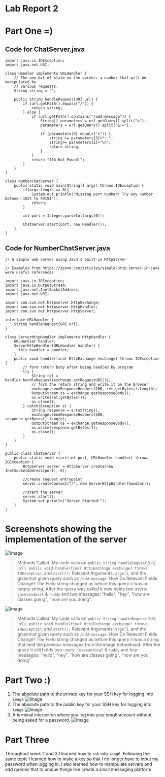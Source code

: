 # Lab Report 2 
# Part One =)
## Code for ChatServer.java
```
import java.io.IOException;
import java.net.URI;

class Handler implements URLHandler {
    // The one bit of state on the server: a number that will be manipulated by
    // various requests.
    String string = "";

    public String handleRequest(URI url) {
        if (url.getPath().equals("/")) {
            return string;
        } else {
            if (url.getPath().contains("/add-message")) {
                String[] parameters = url.getQuery().split("=");
                parameters = url.getQuery().split("&|=");
                
                if (parameters[0].equals("s")) {
                    string += parameters[3]+": ";
                    string+= parameters[1]+"\n";
                    return string;
                }
            }
            return "404 Not Found!";
        }
    }
}

class NumberChatServer {
    public static void main(String[] args) throws IOException {
        if(args.length == 0){
            System.out.println("Missing port number! Try any number between 1024 to 49151");
            return;
        }

        int port = Integer.parseInt(args[0]);

        ChatServer.start(port, new Handler());
    }
}
```
## Code for NumberChatServer.java
```
// A simple web server using Java's built-in HttpServer

// Examples from https://dzone.com/articles/simple-http-server-in-java were useful references

import java.io.IOException;
import java.io.OutputStream;
import java.net.InetSocketAddress;
import java.net.URI;

import com.sun.net.httpserver.HttpExchange;
import com.sun.net.httpserver.HttpHandler;
import com.sun.net.httpserver.HttpServer;

interface URLHandler {
    String handleRequest(URI url);
}

class ServerHttpHandler implements HttpHandler {
    URLHandler handler;
    ServerHttpHandler(URLHandler handler) {
      this.handler = handler;
    }
    public void handle(final HttpExchange exchange) throws IOException {
        // form return body after being handled by program
        try {
            String ret = handler.handleRequest(exchange.getRequestURI());
            // form the return string and write it on the browser
            exchange.sendResponseHeaders(200, ret.getBytes().length);
            OutputStream os = exchange.getResponseBody();
            os.write(ret.getBytes());
            os.close();
        } catch(Exception e) {
            String response = e.toString();
            exchange.sendResponseHeaders(500, response.getBytes().length);
            OutputStream os = exchange.getResponseBody();
            os.write(response.getBytes());
            os.close();
        }
    }
}

public class ChatServer {
    public static void start(int port, URLHandler handler) throws IOException {
        HttpServer server = HttpServer.create(new InetSocketAddress(port), 0);

        //create request entrypoint
        server.createContext("/", new ServerHttpHandler(handler));

        //start the server
        server.start();
        System.out.println("Server Started!");
    }
}

```
# Screenshots showing the implementation of the server
![Image](screenshot.png)
> Methods Called: My code calls on ```public String handleRequest(URI url)```, ```public void handle(final HttpExchange exchange) throws IOException```, and ```start();```
>Relevant Arguments: ```args[]```, and the given/not given query such as ```/add-message```.
> How Do Relevant Fields Change? The Field string changed as before this query it was an empty string. After the query was called it now holds two users: ```josesandoval``` & ```ruddy``` and two messages: "hello", "hey", "how are classes going", "how are you doing". 

![Image](screenshot2.png)
> Methods Called: My code calls on ```public String handleRequest(URI url)```, ```public void handle(final HttpExchange exchange) throws IOException```, and ```start();```
>Relevant Arguments: ```args[]```, and the given/not given query such as ```/add-message```.
> How Do Relevant Fields Change? The Field string changed as before this query it was a string that held the previous messages from the image beforehand. After the query it still holds two users: ```josesandoval``` & ```ruddy``` and four messages: "hello", "hey", "how are classes going", "how are you doing".


# Part Two :)
1. The absolute path to the private key for your SSH key for logging into ```ieng6```
![Image](redolab2part2screenshot.png)
2. The absolute path to the public key for your SSH key for logging into ```ieng6```
![Image](lab2part2screenshot2.png)
3. A terminal interaction where you log into your ieng6 account without being asked for a password.
![Image](lab2part2screenshot2.png)

# Part Three
Throughout week 2 and 3 I learned how to ```ssh``` into ```ieng6```. Following the same topic I learned how to make a key so that I no longer have to input my password when logging in. I also learned how to manipulate servers and add queries that to unique things like create a small messaging platform. 

